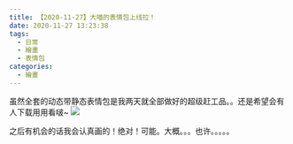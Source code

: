 ```yaml
---
title: 【2020-11-27】大喵的表情包上线拉！
date: 2020-11-27 13:23:38
tags: 
  - 日常
  - 繪畫
  - 表情包
categories:
  - 繪畫
---
```

  <meta name="referrer" content="no-referrer">

虽然全套的动态带静态表情包是我两天就全部做好的超级赶工品。。还是希望会有人下载用用看啵~
![](https://upload-images.jianshu.io/upload_images/20892169-cd58de40684cdc20.png?imageMogr2/auto-orient/strip%7CimageView2/2/w/1240)

之后有机会的话我会认真画的！绝对！可能。大概。。。也许。。。。。